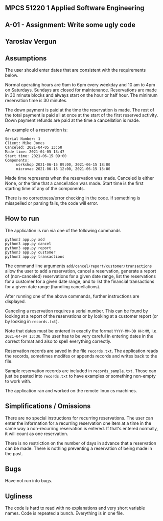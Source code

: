 ## MPCS 51220 1 Applied Software Engineering
## A-01 - Assignment: Write some ugly code
## Yaroslav Vergun

## Assumptions
The user should enter dates that are consistent with the requirements below.

Normal operating hours are 9am to 6pm every weekday and 10 am to 4pm on Saturdays. 
Sundays are closed for maintenance.
Reservations are made in 30 minute blocks and always start on the hour or half hour.
The minimum reservation time is 30 minutes. 

The down payment is paid at the time the reservation is made.
The rest of the total payment is paid all at once at the start of the first reserved activity.
Down payment refunds are paid at the time a cancellation is made.

An example of a reservation is:
```
Serial Number: 1
Client: Mike Jones
Canceled: 2021-04-05 13:50
Made time: 2021-04-05 13:47
Start time: 2021-06-15 09:00
Components: 
     workshop 2021-06-15 09:00, 2021-06-15 18:00
     microvac 2021-06-15 12:00, 2021-06-15 13:00
```

Made time represents when the reservation was made. 
Canceled is either None, or the time that a cancellation was made.
Start time is the first starting time of any of the components.


There is no correctness/error checking in the code.
If something is misspelled or parsing fails, the code will error.

## How to run
The application is run via one of the following commands
```shell
python3 app.py add
python3 app.py cancel
python3 app.py report
python3 app.py customer
python3 app.py transactions
```

The command line arguments `add/cancel/report/customer/transactions` allow the user to add a reservation, cancel a reservation, generate a report of (non-canceled) reservations for a given date range, list the reservations for a customer for a given date range, and to list the financial transactions for a given date range (handling cancellations).

After running one of the above commands, further instructions are displayed. 

Canceling a reservation requires a serial number.
This can be found by looking at a report of the reservations or by looking at a customer report (or by looking in `records.txt`).

Note that dates must be entered in exactly the format `YYYY-MM-DD HH:MM`, i.e. `2021-04-04 13:30`.
The user has to be very careful in entering dates in the correct format and also to spell everything correctly. 

Reservation records are saved in the file `records.txt`.
The application reads the records, sometimes modifes or appends records and writes back to the file.

Sample reservation records are included in `records_sample.txt`.
Those can just be pasted into `records.txt` to have examples or something non-empty to work with.

The application ran and worked on the remote linux cs machines.

## Simplifications / Omissions
There are no special instructions for recurring reservations. 
The user can enter the information for a recurring reservation one item at a time in the same way a non-recurring reservation is entered. If that's entered normally, it will count as one reservation.

There is no restriction on the number of days in advance that a reservation can be made. 
There is nothing preventing a reservation of being made in the past. 

 
## Bugs
Have not run into bugs.

## Ugliness
The code is hard to read with no explanations and very short variable names.
Code is repeated a bunch. Everything is in one file. 
